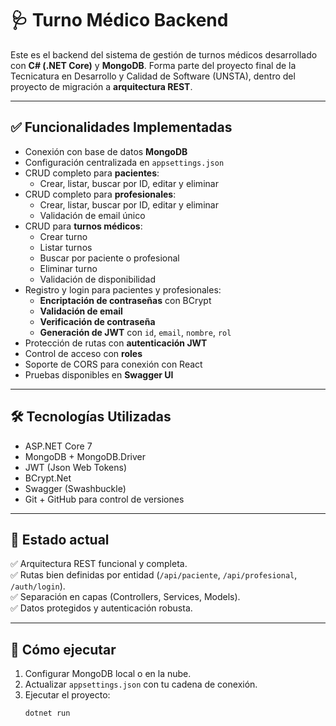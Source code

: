 # 🩺 Turno Médico Backend

Este es el backend del sistema de gestión de turnos médicos desarrollado con **C# (.NET Core)** y **MongoDB**. Forma parte del proyecto final de la Tecnicatura en Desarrollo y Calidad de Software (UNSTA), dentro del proyecto de migración a **arquitectura REST**.

---

## ✅ Funcionalidades Implementadas

- Conexión con base de datos **MongoDB**
- Configuración centralizada en `appsettings.json`
- CRUD completo para **pacientes**:
  - Crear, listar, buscar por ID, editar y eliminar
- CRUD completo para **profesionales**:
  - Crear, listar, buscar por ID, editar y eliminar
  - Validación de email único
- CRUD para **turnos médicos**:
  - Crear turno
  - Listar turnos
  - Buscar por paciente o profesional
  - Eliminar turno
  - Validación de disponibilidad
- Registro y login para pacientes y profesionales:
  - **Encriptación de contraseñas** con BCrypt
  - **Validación de email**
  - **Verificación de contraseña**
  - **Generación de JWT** con `id`, `email`, `nombre`, `rol`
- Protección de rutas con **autenticación JWT**
- Control de acceso con **roles**
- Soporte de CORS para conexión con React
- Pruebas disponibles en **Swagger UI**

---

## 🛠️ Tecnologías Utilizadas

- ASP.NET Core 7
- MongoDB + MongoDB.Driver
- JWT (Json Web Tokens)
- BCrypt.Net
- Swagger (Swashbuckle)
- Git + GitHub para control de versiones

---

## 📌 Estado actual

✅ Arquitectura REST funcional y completa.  
✅ Rutas bien definidas por entidad (`/api/paciente`, `/api/profesional`, `/auth/login`).  
✅ Separación en capas (Controllers, Services, Models).  
✅ Datos protegidos y autenticación robusta.

---

## 🚀 Cómo ejecutar

1. Configurar MongoDB local o en la nube.
2. Actualizar `appsettings.json` con tu cadena de conexión.
3. Ejecutar el proyecto:
   ```bash
   dotnet run
